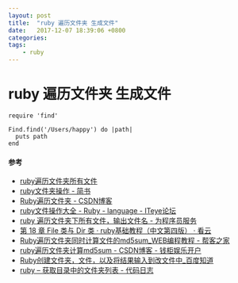 ```yaml
---
layout: post
title:  "ruby 遍历文件夹 生成文件"
date:   2017-12-07 18:39:06 +0800
categories:  
tags: 
    - ruby
---
```


# ruby 遍历文件夹 生成文件 #


	require 'find'  
  
	Find.find('/Users/happy') do |path|  
	  puts path  
	end  

#### 参考 ####

* [ruby遍历文件夹所有文件](http://starzhou.com/blogs/each_directory)
* [ruby文件夹操作 - 简书](http://www.jianshu.com/p/67de371713a5)
* [Ruby遍历文件夹 - CSDN博客](http://blog.csdn.net/u010595903/article/details/48376307)
* [ruby文件操作大全 - Ruby - language - ITeye论坛](http://www.iteye.com/topic/517410)
* [ruby 遍历文件夹下所有文件，输出文件名 - 为程序员服务](http://outofmemory.cn/code-snippet/9743/bianli-file-jia-suo-exist-file-output-file-name)
* [第 18 章 File 类与 Dir 类 · ruby基础教程（中文第四版） · 看云](https://www.kancloud.cn/imxieke/ruby-base/107306)
* [Ruby遍历文件夹同时计算文件的md5sum_WEB编程教程 - 帮客之家](http://www.bkjia.com/ASPjc/1004484.html)
* [ruby遍历文件夹计算md5sum - CSDN博客 - 钱柜娱乐开户](http://www.tk4479.net/select603/article/details/8306184)
* [Ruby创建文件夹，文件，以及将结果输入到改文件中_百度知道](https://zhidao.baidu.com/question/485840891.html)
* [ruby – 获取目录中的文件夹列表 - 代码日志](https://codeday.me/bug/20170718/42771.html)